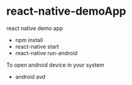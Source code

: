 # react-native-demoApp
react native demo app

- npm install
- react-native start
- react-native run-android

To open android device in your system
- android avd